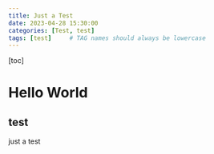 ```yaml
---
title: Just a Test
date: 2023-04-28 15:30:00
categories: [Test, test]
tags: [test]     # TAG names should always be lowercase
---
```

[toc]
# Hello World
## test
just a test